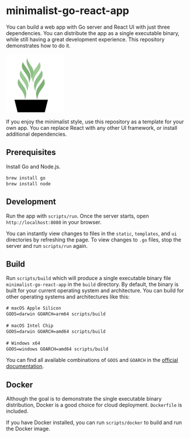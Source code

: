 # minimalist-go-react-app

You can build a web app with Go server and React UI with just three dependencies. You can distribute the app as a single executable binary, while still having a great development experience. This repository demonstrates how to do it.

![](/static/logo.svg)

If you enjoy the minimalist style, use this repository as a template for your own app. You can replace React with any other
UI framework, or install additional dependencies.

## Prerequisites

Install Go and Node.js.

```
brew install go
brew install node
```

## Development

Run the app with `scripts/run`. Once the server starts, open `http://localhost:8080` in your browser.

You can instantly view changes to files in the `static`, `templates`, and `ui` directories by refreshing the page. To view changes to `.go` files, stop the server and run `scripts/run` again.

## Build

Run `scripts/build` which will produce a single executable binary file `minimalist-go-react-app` in the `build` directory. By default, the binary is built for your current operating system and architecture. You can build for other operating systems and architectures like this:

```
# macOS Apple Silicon
GOOS=darwin GOARCH=arm64 scripts/build

# macOS Intel Chip
GOOS=darwin GOARCH=amd64 scripts/build

# Windows x64
GOOS=windows GOARCH=amd64 scripts/build
```

You can find all available combinations of `GOOS` and `GOARCH` in the [official documentation](https://go.dev/doc/install/source#environment).

## Docker

Although the goal is to demonstrate the single executable binary distribution, Docker is a good choice for cloud deployment. `Dockerfile` is included.

If you have Docker installed, you can run `scripts/docker` to build and run the Docker image.
